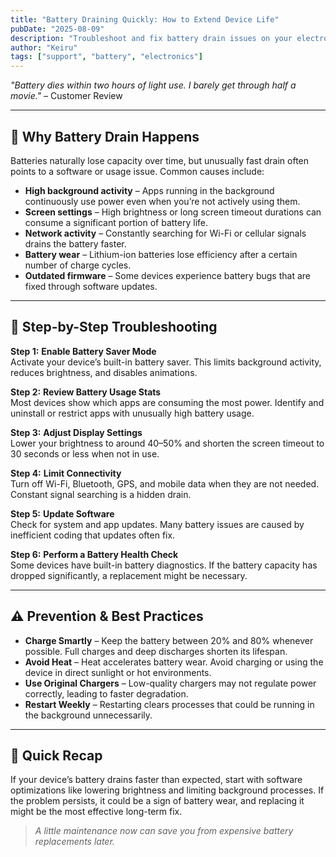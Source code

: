 ```yaml
---
title: "Battery Draining Quickly: How to Extend Device Life"
pubDate: "2025-08-09"
description: "Troubleshoot and fix battery drain issues on your electronic device."
author: "Keiru"
tags: ["support", "battery", "electronics"]
---
```


_"Battery dies within two hours of light use. I barely get through half a movie."_ – Customer Review

---

## 🔋 Why Battery Drain Happens

Batteries naturally lose capacity over time, but unusually fast drain often points to a software or usage issue. Common causes include:

- **High background activity** – Apps running in the background continuously use power even when you’re not actively using them.
- **Screen settings** – High brightness or long screen timeout durations can consume a significant portion of battery life.
- **Network activity** – Constantly searching for Wi-Fi or cellular signals drains the battery faster.
- **Battery wear** – Lithium-ion batteries lose efficiency after a certain number of charge cycles.
- **Outdated firmware** – Some devices experience battery bugs that are fixed through software updates.

---

## 🧭 Step-by-Step Troubleshooting

**Step 1:** **Enable Battery Saver Mode**  
Activate your device’s built-in battery saver. This limits background activity, reduces brightness, and disables animations.

**Step 2:** **Review Battery Usage Stats**  
Most devices show which apps are consuming the most power. Identify and uninstall or restrict apps with unusually high battery usage.

**Step 3:** **Adjust Display Settings**  
Lower your brightness to around 40–50% and shorten the screen timeout to 30 seconds or less when not in use.

**Step 4:** **Limit Connectivity**  
Turn off Wi-Fi, Bluetooth, GPS, and mobile data when they are not needed. Constant signal searching is a hidden drain.

**Step 5:** **Update Software**  
Check for system and app updates. Many battery issues are caused by inefficient coding that updates often fix.

**Step 6:** **Perform a Battery Health Check**  
Some devices have built-in battery diagnostics. If the battery capacity has dropped significantly, a replacement might be necessary.

---

## ⚠️ Prevention & Best Practices

- **Charge Smartly** – Keep the battery between 20% and 80% whenever possible. Full charges and deep discharges shorten its lifespan.
- **Avoid Heat** – Heat accelerates battery wear. Avoid charging or using the device in direct sunlight or hot environments.
- **Use Original Chargers** – Low-quality chargers may not regulate power correctly, leading to faster degradation.
- **Restart Weekly** – Restarting clears processes that could be running in the background unnecessarily.

---

## 📌 Quick Recap

If your device’s battery drains faster than expected, start with software optimizations like lowering brightness and limiting background processes. If the problem persists, it could be a sign of battery wear, and replacing it might be the most effective long-term fix.

> _A little maintenance now can save you from expensive battery replacements later._
